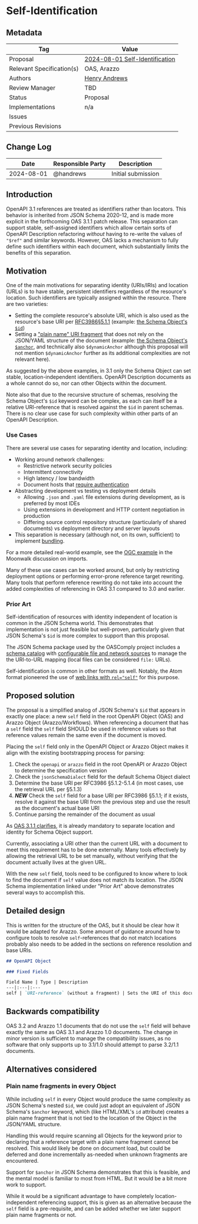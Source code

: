 # Self-Identification

## Metadata

|Tag |Value |
|---- | ---------------- |
|Proposal |[2024-08-01 Self-Identification](https://github.com/OAI/OpenAPI-Specification/tree/main/proposals/{2024-08-01-Self-Identification-and-Bundling.md})|
|Relevant Specification(s)|OAS, Arazzo|
|Authors|[Henry Andrews](https://github.com/handrews)|
|Review Manager | TBD |
|Status |Proposal|
|Implementations |n/a|
|Issues | |
|Previous Revisions | |

## Change Log

|Date |Responsible Party |Description |
|---- | ---------------- | ---------- |
|2024-08-01 | @handrews | Initial submission

## Introduction

OpenAPI 3.1 references are treated as identifiers rather than locators.  This behavior is inherited from JSON Schema 2020-12, and is made more explicit in the forthcoming OAS 3.1.1 patch release.  This separation can support stable, self-assigned identifiers which allow certain sorts of OpenAPI Description refactoring _without_ having to re-write the values of `"$ref"` and similar keywords.  However, OAS lacks a mechanism to fully define such identifiers within each document, which substantially limits the benefits of this separation.

## Motivation

One of the main motivations for separating identity (URIs/IRIs) and location (URLs) is to have stable, persistent identifiers regardless of the resource's location.  Such identifiers are typically assigned within the resource.  There are two varieties:

* Setting the complete resource's absolute URI, which is also used as the resource's base URI per [RFC3986§5.1.1](https://www.rfc-editor.org/rfc/rfc3986.html#section-5.1.1) (example: [the Schema Object's `$id`](https://www.ietf.org/archive/id/draft-bhutton-json-schema-01.html#name-the-id-keyword))
* Setting a ["plain name" URI fragment](https://www.w3.org/TR/2012/WD-fragid-best-practices-20121025/#dfn-plain-name-fragid) that does not rely on the JSON/YAML structure of the document (example: [the Schema Object's `$anchor`](https://www.ietf.org/archive/id/draft-bhutton-json-schema-01.html#name-defining-location-independe), and technically also `$dynamicAnchor` although this proposal will not mention `$dynamicAnchor` further as its additional complexities are not relevant here).

As suggested by the above examples, in 3.1 only the Schema Object can set stable, location-independent identifiers.  OpenAPI Description documents as a whole cannot do so, nor can other Objects within the document.

Note also that due to the recursive structure of schemas, resolving the Schema Object's `$id` keyword can be complex, as each can itself be a relative URI-reference that is resolved against the `$id` in parent schemas.  There is no clear use case for such complexity within other parts of an OpenAPI Description.

### Use Cases

There are several use cases for separating identity and location, including:

* Working around network challenges:
    * Restrictive network security policies
    * Intermittent connectivity
    * High latency / low bandwidth
    * Document hosts that [require authentication](https://github.com/OAI/OpenAPI-Specification/issues/3270)
* Abstracting development vs testing vs deployment details
    * Allowing `.json` and `.yaml` file extensions during development, as is preferred by most IDEs
    * Using extensions in development and HTTP content negotiation in production
    * Differing source control repository structure (particularly of shared documents) vs deployment directory and server layouts
* This separation is necessary (although not, on its own, sufficient) to implement [bundling](https://www.openapis.org/blog/2021/08/23/json-schema-bundling-finally-formalised).

For a more detailed real-world example, see the [OGC example](https://github.com/OAI/sig-moonwalk/discussions/72#user-content-ogc) in the Moonwalk discussion on imports.

Many of these use cases can be worked around, but only by restricting deployment options or performing error-prone reference target rewriting.  Many tools that perform reference rewriting do not take into account the added complexities of referencing in OAS 3.1 compared to 3.0 and earlier.

### Prior Art

Self-identification of resources with identity independent of location is common in the JSON Schema world.  This demonstrates that implementation is not just feasible but well-proven, particularly given that JSON Schema's `$id` is more complex to support than this proposal.

The JSON Schema package used by the OASComply project includes a [schema catalog](https://jschon.readthedocs.io/en/latest/tutorial/catalog.html) with [configurable file and network sources](https://jschon.readthedocs.io/en/latest/examples/file_based_schemas.html) to manage the the URI-to-URL mapping (local files can be considered `file:` URLs).

Self-identification is common in other formats as well.  Notably, the Atom format pioneered the use of [web links with `rel="self"`](https://www.rfc-editor.org/rfc/rfc4287.html#section-4.2.7.2) for this purpose.

## Proposed solution

The proposal is a simplified analog of JSON Schema's `$id` that appears in exactly one place: a new `self` field in the root OpenAPI Object (OAS) and Arazzo Object (Arazzo/Workflows).  When referencing a document that has a `self` field the `self` field SHOULD be used in reference values so that reference values remain the same even if the document is moved.

Placing the `self` field only in the OpenAPI Object or Arazzo Object makes it align with the existing bootstrapping process for parsing:

1.  Check the `openapi` or `arazzo` field in the root OpenAPI or Arazzo Object to determine the specification version
1.  Check the `jsonSchemaDialect` field for the default Schema Object dialect
1.  Determine the base URI per RFC3986 §5.1.2-5.1.4 (in most cases, use the retrieval URL per §5.1.3)
1.  ***NEW*** Check the `self` field for a base URI per RFC3986 §5.1.1; if it exists, resolve it against the base URI from the previous step and use the result as the document's actual base URI
1.  Continue parsing the remainder of the document as usual

As [OAS 3.1.1 clarifies](https://github.com/OAI/OpenAPI-Specification/pull/3758), it is already mandatory to separate location and identity for Schema Object support.

Currently, associating a URI other than the current URL with a document to meet this requirement has to be done externally.  Many tools effectively by allowing the retrieval URL to be set manually, without verifying that the document actually lives at the given URL.

With the new `self` field, tools need to be configured to know where to look to find the document if `self` value does not match its location.  The JSON Schema implementation linked under "Prior Art" above demonstrates several ways to accomplish this.

## Detailed design

This is written for the structure of the OAS, but it should be clear how it would be adapted for Arazzo.  Some amount of guidance around how to configure tools to resolve `self`-references that do not match locations probably also needs to be added in the sections on reference resolution and base URIs.

```MARKDOWN
## OpenAPI Object

### Fixed Fields

Field Name | Type | Description
---|:---|:---
self | `URI-reference` (without a fragment) | Sets the URI of this document, which also serves as its base URI in accordance with [RFC 3986 §5.1.1](https://www.rfc-editor.org/rfc/rfc3986#section-5.1.1); the value MUST NOT be the empty string and MUST NOT contain a fragment
```

## Backwards compatibility

OAS 3.2 and Arazzo 1.1 documents that do not use the `self` field will behave exactly the same as OAS 3.1 and Arazzo 1.0 documents.  The change in minor version is sufficient to manage the compatibility issues, as no software that only supports up to 3.1/1.0 should attempt to parse 3.2/1.1 documents.

## Alternatives considered

### Plain name fragments in every Object

While including `self` in every Object would produce the same complexity as JSON Schema's nested `$id`, we could just adopt an equivalent of JSON Schema's `$anchor` keyword, which (like HTML/XML's `id` attribute) creates a plain name fragment that is not tied to the location of the Object in the JSON/YAML structure.

Handling this would require scanning all Objects for the keyword prior to declaring that a reference target with a plain name fragment cannot be resolved.  This would likely be done on document load, but could be deferred and done incrementally as-needed when unknown fragments are encountered.

Support for `$anchor` in JSON Schema demonstrates that this is feasible, and the mental model is familiar to most from HTML.  But it would be a bit more work to support.

While it would be a significant advantage to have completely location-independent referencing support, this is given as an alternative because the `self` field is a pre-requisite, and can be added whether we later support plain name fragments or not.
